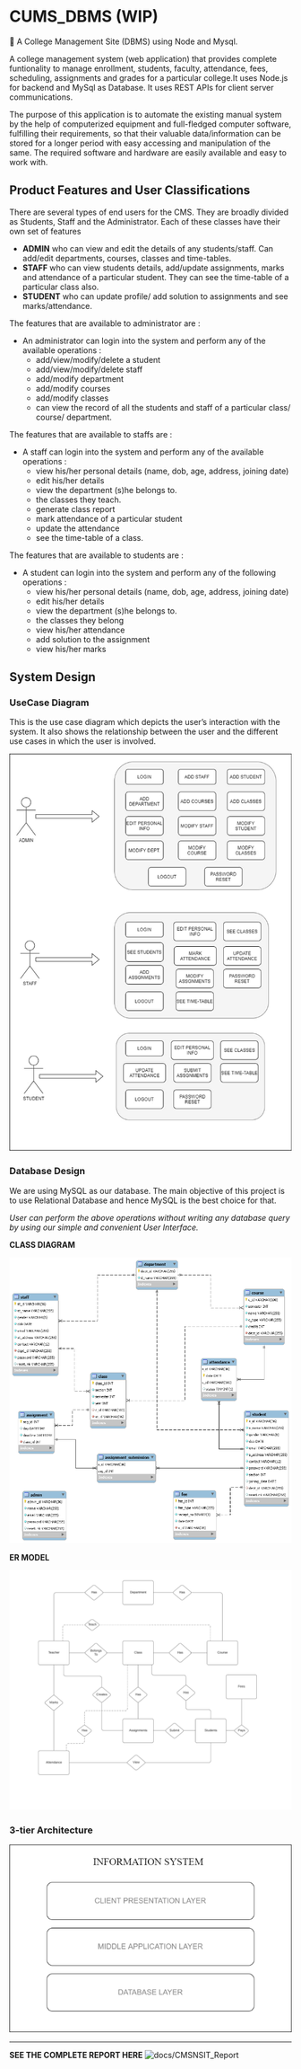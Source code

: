 # CUMS_DBMS (WIP)
🏰 A College Management Site (DBMS) using Node and Mysql.

A college management system (web application) that provides complete funtionality to manage enrollment, students, faculty, attendance, fees, scheduling,
assignments and grades for a particular college.It uses Node.js for backend and MySql as Database. It uses REST APIs for client server communications.

The purpose of this application is to automate the existing manual system by the help of computerized equipment and full-fledged computer software, fulfilling their requirements, so that their valuable data/information can be stored for a longer period with easy accessing and manipulation of the same. The required software and hardware are easily available and easy to work with.


## Product Features and User Classifications

There are several types of end users for the CMS. They are broadly divided as Students, Staff and the Administrator. Each of these classes have their own set of features

- **ADMIN** who can view and edit the details of any students/staff. Can add/edit departments, courses, classes and time-tables.
- **STAFF** who can view students details, add/update assignments, marks and attendance of a particular student.   They can see the time-table of a particular class also.
- **STUDENT** who can update profile/ add solution to assignments and see marks/attendance.


The features that are available to administrator are :

* An administrator can login into the system and perform any of the available operations :
    * add/view/modify/delete a student
    * add/view/modify/delete staff
    * add/modify department
    * add/modify courses
    * add/modify classes
    * can view the record of all the students and staff of a particular class/ course/ department.


The features that are available to staffs are :

* A staff can login into the system and perform any of the available operations :
    * view his/her personal details (name, dob, age, address, joining date)
    * edit his/her details 
    * view the department (s)he belongs to.
    * the classes they teach.
    * generate class report 
    * mark attendance of a particular student
    * update the attendance
    * see the time-table of a class.


The features that are available to students are :

* A student can login into the system and perform any of the following operations :
    * view his/her personal details (name, dob, age, address, joining date)
    * edit his/her details 
    * view the department (s)he belongs to.
    * the classes they belong
    * view his/her attendance
    * add solution to the assignment
    * view his/her marks


## System Design


### UseCase Diagram 

This is the use case diagram which depicts the user’s interaction with the system. It also shows the relationship between the user and the different use cases in which the user is involved.

![docs/usecase.jpg](docs/usecase.jpg)


### Database Design 

We are using MySQL as our database. The main objective of this project is to use Relational Database and hence MySQL is the best choice for that. 

*User can perform the above operations without writing any database query by using our simple and convenient User Interface.*


**CLASS DIAGRAM**

![docs/db_design.png](docs/db_design.png)


**ER MODEL**

![docs/er_model.png](docs/er_model.png)


### 3-tier Architecture

![docs/architecture.png](docs/architecture.png)



-------------------------------------------------------------------------------

**SEE THE COMPLETE REPORT HERE** ![docs/CMSNSIT_Report](docs/CMSNSIT_Report)